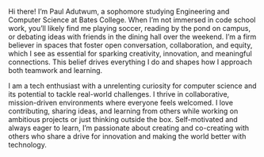Hi there! I’m Paul Adutwum, a sophomore studying Engineering and Computer Science at Bates College. When I’m not immersed in code school work, you’ll likely find me playing soccer, reading by the pond on campus, or debating ideas with friends in the dining hall over the weekend. I’m a firm believer in spaces that foster open conversation, collaboration, and equity, which I see as essential for sparking creativity, innovation, and meaningful connections. This belief drives everything I do and shapes how I approach both teamwork and learning.

I am a tech enthusiast with a unrelenting curiosity for computer science and its potential to tackle real-world challenges. I thrive in collaborative, mission-driven environments where everyone feels welcomed. I love contributing, sharing ideas, and learning from others while working on ambitious projects or just thinking outside the box. Self-motivated and always eager to learn, I’m passionate about creating and co-creating with others who share a drive for innovation and making the world better with technology.

<!---
PaulAdutwum/PaulAdutwum is a ✨ special ✨ repository because its `README.md` (this file) appears on your GitHub profile.
You can click the Preview link to take a look at your changes.
--->
